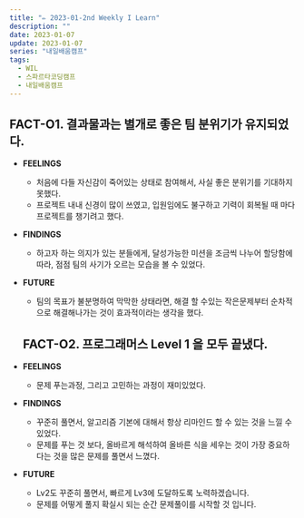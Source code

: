 ```yaml
---
title: "✏️ 2023-01-2nd Weekly I Learn"
description: ""
date: 2023-01-07
update: 2023-01-07
series: "내일배움캠프"
tags:
  - WIL
  - 스파르타코딩캠프
  - 내일배움캠프
---
```


## FACT-O1. 결과물과는 별개로 좋은 팀 분위기가 유지되었다.

- **FEELINGS**

  - 처음에 다들 자신감이 죽어있는 상태로 참여해서, 사실 좋은 분위기를 기대하지 못했다.
  - 프로젝트 내내 신경이 많이 쓰였고, 입원임에도 불구하고 기력이 회복될 때 마다 프로젝트를 챙기려고 했다.

- **FINDINGS**

  - 하고자 하는 의지가 있는 분들에게, 달성가능한 미션을 조금씩 나누어 할당함에 따라, 점점 팀의 사기가 오르는 모습을 볼 수 있었다.

- **FUTURE**

  - 팀의 목표가 불분명하여 막막한 상태라면, 해결 할 수있는 작은문제부터 순차적으로 해결해나가는 것이 효과적이라는 생각을 했다.

  ## FACT-O2. 프로그래머스 Level 1 을 모두 끝냈다.

- **FEELINGS**

  - 문제 푸는과정, 그리고 고민하는 과정이 재미있었다.

- **FINDINGS**

  - 꾸준히 풀면서, 알고리즘 기본에 대해서 항상 리마인드 할 수 있는 것을 느낄 수 있었다.
  - 문제를 푸는 것 보다, 올바르게 해석하여 올바른 식을 세우는 것이 가장 중요하다는 것을 많은 문제를 풀면서 느꼈다.

- **FUTURE**
  - Lv2도 꾸준히 풀면서, 빠르게 Lv3에 도달하도록 노력하겠습니다.
  - 문제를 어떻게 풀지 확실시 되는 순간 문제풀이를 시작할 것 입니다.
